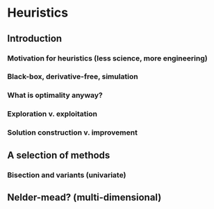 # Heuristics

## Introduction
### Motivation for heuristics (less science, more engineering)

### Black-box, derivative-free, simulation

### What is optimality anyway?

### Exploration v. exploitation

### Solution construction v. improvement


## A selection of methods

### Bisection and variants (univariate)

## Nelder-mead? (multi-dimensional)

